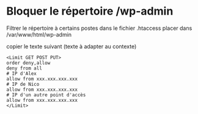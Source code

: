 # Bloquer le répertoire /wp-admin
Filtrer le répertoire à certains postes 
dans le fichier .htaccess placer dans /var/www/html/wp-admin

copier le texte suivant
(texte à adapter au contexte)

```
<Limit GET POST PUT>
order deny,allow
deny from all
# IP d'Alex
allow from xxx.xxx.xxx.xxx
# IP de Nico
allow from xxx.xxx.xxx.xxx
# IP d'un autre point d'accès
allow from xxx.xxx.xxx.xxx
</Limit>
```
